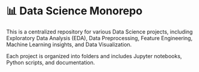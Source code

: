 # 📊 Data Science Monorepo
This is a centralized repository for various Data Science projects, including Exploratory Data Analysis (EDA), Data Preprocessing, Feature Engineering, Machine Learning insights, and Data Visualization.

Each project is organized into folders and includes Jupyter notebooks, Python scripts, and documentation.
